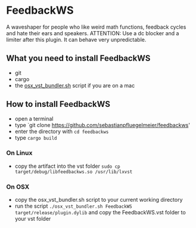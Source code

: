 # FeedbackWS
A waveshaper for people who like weird math functions, feedback cycles and hate their ears and speakers.
ATTENTION:
Use a dc blocker and a limiter after this plugin. It can behave very unpredictable.

## What you need to install FeedbackWS
- git
- cargo
- the [osx_vst_bundler.sh](https://github.com/overdrivenpotato/rust-vst2/blob/master/osx_vst_bundler.sh) script if you are on a mac

## How to install FeedbackWS
- open a terminal
- type `git clone https://github.com/sebastianpfluegelmeier/feedbackws'
- enter the directory with `cd feedbackws`
- type `cargo build`
### On Linux
- copy the artifact into the vst folder `sudo cp target/debug/libfeedbackws.so /usr/lib/lxvst`
### On OSX
- copy the osx_vst_bundler.sh script to your current working directory
- run the script `./osx_vst_bundler.sh FeedbackWS target/release/plugin.dylib` and copy
the FeedbackWS.vst folder to your vst folder
